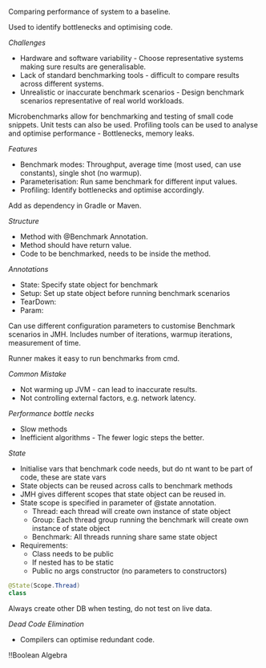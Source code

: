 Comparing performance of system to a baseline. 

Used to identify bottlenecks and optimising code. 

*Challenges*
- Hardware and software variability - Choose representative systems making sure results are generalisable. 
- Lack of standard benchmarking tools - difficult to compare results across different systems. 
- Unrealistic or inaccurate benchmark scenarios - Design benchmark scenarios representative of real world workloads. 

Microbenchmarks allow for benchmarking and testing of small code snippets. 
Unit tests can also be used. 
Profiling tools can be used to analyse and optimise performance - Bottlenecks, memory leaks. 

*Features*
- Benchmark modes: Throughput, average time (most used, can use constants), single shot (no warmup). 
- Parameterisation: Run same benchmark for different input values. 
- Profiling: Identify bottlenecks and optimise accordingly. 

Add as dependency in Gradle or Maven. 

*Structure*
- Method with @Benchmark Annotation. 
- Method should have return value. 
- Code to be benchmarked, needs to be inside the method. 

*Annotations*
- State: Specify state object for benchmark
- Setup: Set up state object before running benchmark scenarios
- TearDown:
- Param:

Can use different configuration parameters to customise Benchmark scenarios in JMH. 
Includes number of iterations, warmup iterations, measurement of time. 

Runner makes it easy to run benchmarks from cmd. 

*Common Mistake*
- Not warming up JVM - can lead to inaccurate results. 
- Not controlling external factors, e.g. network latency. 

*Performance bottle necks*
- Slow methods
- Inefficient algorithms - The fewer logic steps the better. 


*State*
- Initialise vars that benchmark code needs, but do nt want  to be part of code, these are state vars
- State objects can be reused across calls to benchmark methods
- JMH gives different scopes that state object can be reused in. 
- State scope is specified in parameter of @state annotation. 
	- Thread: each thread will create own instance of state object
	- Group: Each thread group running the benchmark will create own instance of state object
	- Benchmark: All threads running share same state object
- Requirements:
	- Class needs to be public
	- If nested has to be static
	- Public no args constructor (no parameters to constructors)
```java
@State(Scope.Thread)
class

```

Always create other DB when testing, do not test on live data. 

*Dead Code Elimination*
- Compilers can optimise redundant code. 

!!Boolean Algebra